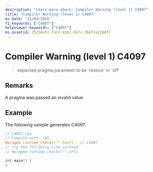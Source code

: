 ```yaml
---
description: "Learn more about: Compiler Warning (level 1) C4097"
title: "Compiler Warning (level 1) C4097"
ms.date: "11/04/2016"
f1_keywords: ["C4097"]
helpviewer_keywords: ["C4097"]
ms.assetid: 2525be51-fac2-43b2-b57c-3bbf1a2268f7
---
```

# Compiler Warning (level 1) C4097

> expected pragma parameter to be 'restore' or 'off'

## Remarks

A pragma was passed an invalid value.

## Example

The following sample generates C4097:

```cpp
// C4097.cpp
// compile with: /W1
#pragma runtime_checks("",test)   // C4097
// try the following line instead
// #pragma runtime_checks("",off)

int main() {
}
```
